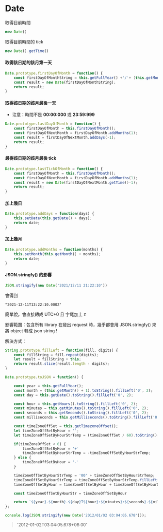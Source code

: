 # Date



取得目前時間

```js
new Date()
```

取得目前時間的 tick

```js
new Date().getTime()
```


#### 取得該日期的該月第一天

```js
Date.prototype.firstDayOfMonth = function() {
    const firstDayOfMonthString = this.getFullYear() +'/'+ (this.getMonth() + 1) +'/'+ 1;
    const result = new Date(firstDayOfMonthString);
    return result;
}
```

#### 取得該日期的該月最後一天

- 注意：時間不是 **00:00:000** 或 **23:59:999**

```js
Date.prototype.lastDayOfMonth = function() {
    const firstDayOfMonth = this.firstDayOfMonth();
    const firstDayOfNextMonth = firstDayOfMonth.addMonths(1);
    const result = firstDayOfNextMonth.addDays(-1);
    return result;
}
```

#### 最得該日期的該月最後 tick

```js
Date.prototype.lastTickOfMonth = function() {
    const firstDayOfMonth = this.firstDayOfMonth();
    const firstDayOfNextMonth = firstDayOfMonth.addMonths(1);
    const result = new Date(firstDayOfNextMonth.getTime()-1);
    return result;
}
```

#### 加上幾日

```js
Date.prototype.addDays = function(days) {
    this.setDate(this.getDate() + days);
    return date;
}
```

#### 加上幾月

```js
Date.prototype.addMonths = function(months) {
    this.setMonth(this.getMonth() + months);
    return date;
}
```


#### JSON.stringfy() 的影響

```js
JSON.stringify(new Date('2021/12/11 21:22:10'))
```

會得到

```
"2021-12-11T13:22:10.000Z"
```

簡單說，會直接轉成 UTC+0 且 字尾加上 `Z`

影響範圍：包含所有 library 在發出 request 時，幾乎都會用 JSON.stringfy() 來將 object 轉成 json string !


解決方式：

```js
String.prototype.fillLeft = function(fill, digits) {
    const fillString = fill.repeat(digits);
    let result = fillString + this;
    return result.slice(result.length - digits);
}

Date.prototype.toJSON = function() { 

    const year = this.getFullYear();
    const month = (this.getMonth() + 1).toString().fillLeft('0', 2);
    const day = this.getDate().toString().fillLeft('0', 2);

    const hour = this.getHours().toString().fillLeft('0', 2);
    const minutes = this.getMinutes().toString().fillLeft('0', 2);
    const seconds = this.getSeconds().toString().fillLeft('0', 2);
    const milliseconds = this.getMilliseconds().toString().fillLeft('0', 3);

    const timeZoneOffSet = this.getTimezoneOffset();
    let timeZoneOffSetByHour = '';
    let timeZoneOffSetByHourStrTemp = (timeZoneOffSet / 60).toString();

    if(timeZoneOffSet < 0) {
        timeZoneOffSetByHour = '+'
        timeZoneOffSetByHourStrTemp = -timeZoneOffSetByHourStrTemp;
    } else {
        timeZoneOffSetByHour = '-'
    }

    timeZoneOffSetByHourStrTemp = '00' + timeZoneOffSetByHourStrTemp;
    timeZoneOffSetByHourStrTemp = timeZoneOffSetByHourStrTemp.fillLeft('0', 2);
    timeZoneOffSetByHour = timeZoneOffSetByHour + timeZoneOffSetByHourStrTemp;

    const timeZoneOffSetByHourStr = timeZoneOffSetByHour

    return `${year}-${month}-${day}T${hour}:${minutes}:${seconds}.${milliseconds}${timeZoneOffSetByHour}:00`;
};
```

```js
console.log(JSON.stringify(new Date('2012/01/02 03:04:05.678')));
```

> '2012-01-02T03:04:05.678+08:00'


